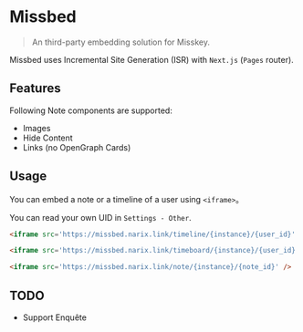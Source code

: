 # Missbed

> An third-party embedding solution for Misskey.

Missbed uses Incremental Site Generation (ISR) with `Next.js` (`Pages` router).

## Features

Following Note components are supported:
- Images
- Hide Content
- Links (no OpenGraph Cards)

## Usage

You can embed a note or a timeline of a user using `<iframe>`。

You can read your own UID in `Settings - Other`.

```html
<iframe src='https://missbed.narix.link/timeline/{instance}/{user_id}' />

<iframe src='https://missbed.narix.link/timeboard/{instance}/{user_id}' />

<iframe src='https://missbed.narix.link/note/{instance}/{note_id}' />
```

## TODO 

- Support Enquête
